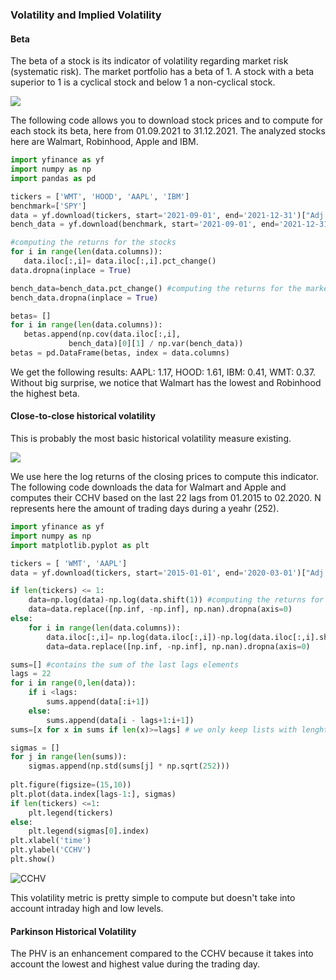 ### Volatility and Implied Volatility

#### Beta

The beta of a stock is its indicator of volatility regarding market risk (systematic risk). The market portfolio has a beta of 1. A stock with a beta superior to 1 is a cyclical stock and below 1 a non-cyclical stock. 


 <img src="https://render.githubusercontent.com/render/math?math=\beta = \frac{Cov(r_{S}, r_{M})}{Var(r_{M})}"> 
 
 The following code allows you to download stock prices and to compute for each stock its beta, here from 01.09.2021 to 31.12.2021. The analyzed stocks here are Walmart, Robinhood, Apple and IBM.
 
 ```python
import yfinance as yf
import numpy as np
import pandas as pd

tickers = ['WMT', 'HOOD', 'AAPL', 'IBM']
benchmark=['SPY']
data = yf.download(tickers, start='2021-09-01', end='2021-12-31')["Adj Close"] 
bench_data = yf.download(benchmark, start='2021-09-01', end='2021-12-31')["Adj Close"] 

#computing the returns for the stocks
for i in range(len(data.columns)):
    data.iloc[:,i]= data.iloc[:,i].pct_change()
data.dropna(inplace = True)

bench_data=bench_data.pct_change() #computing the returns for the market index
bench_data.dropna(inplace = True)

betas= []
for i in range(len(data.columns)):
    betas.append(np.cov(data.iloc[:,i], 
              bench_data)[0][1] / np.var(bench_data)) 
betas = pd.DataFrame(betas, index = data.columns)
```
We get the following results:
AAPL:	1.17,
HOOD:	1.61,
IBM:	0.41,
WMT:	0.37. Without big surprise, we notice that Walmart has the lowest and Robinhood the highest beta.

#### Close-to-close historical volatility

This is probably the most basic historical volatility measure existing. 

 <img src="https://render.githubusercontent.com/render/math?math=\CCHV=\sqrt{\frac{1}{N}\sum_{i}^{N}(x_{i}-\bar{x})^{2}}"> 

We use here the log returns of the closing prices to compute this indicator. The following code downloads the data for Walmart and Apple and computes their CCHV based on the last 22 lags from 01.2015 to 02.2020. N represents here the amount of trading days during a yeahr (252).

```python
import yfinance as yf
import numpy as np
import matplotlib.pyplot as plt

tickers = [ 'WMT', 'AAPL']
data = yf.download(tickers, start='2015-01-01', end='2020-03-01')["Adj Close"] 

if len(tickers) <= 1:
    data=np.log(data)-np.log(data.shift(1)) #computing the returns for the market index
    data=data.replace([np.inf, -np.inf], np.nan).dropna(axis=0)
else:
    for i in range(len(data.columns)):
        data.iloc[:,i]= np.log(data.iloc[:,i])-np.log(data.iloc[:,i].shift(1))
        data=data.replace([np.inf, -np.inf], np.nan).dropna(axis=0)

sums=[] #contains the sum of the last lags elements
lags = 22
for i in range(0,len(data)):
    if i <lags:
        sums.append(data[:i+1])
    else:
        sums.append(data[i - lags+1:i+1])
sums=[x for x in sums if len(x)>=lags] # we only keep lists with lenght >= lags

sigmas = []
for j in range(len(sums)):
    sigmas.append(np.std(sums[j] * np.sqrt(252)))
    
plt.figure(figsize=(15,10))
plt.plot(data.index[lags-1:], sigmas)
if len(tickers) <=1:
    plt.legend(tickers)
else:    
    plt.legend(sigmas[0].index)
plt.xlabel('time')
plt.ylabel('CCHV')
plt.show()
```


![CCHV](https://user-images.githubusercontent.com/76557960/152385185-c6ac3fb4-4dc1-49f7-bb1b-df5eac4ff8d6.png)


This volatility metric is pretty simple to compute but doesn't take into account intraday high and low levels.

#### Parkinson Historical Volatility

The PHV is an enhancement compared to the CCHV because it takes into account the lowest and highest value during the trading day. 

